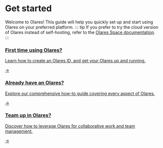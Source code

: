 # Get started
Welcome to Olares! This guide will help you quickly set up and start using Olares on your preferred platform.
::: tip
If you prefer to try the cloud version of Olares instead of self-hosting, refer to the [Olares Space documentation](../space/).
:::

<div class="cta">
  <a href="../create-olares-id">
    <div class="content">
      <h3>First time using Olares?</h3>
      <p>Learn how to create an Olares ID, and get your Olares up and running.</p>
    </div>
    <div class="arrow">→</div>
  </a>
</div>

<div class="cta">
  <a href="../../tasks/">
    <div class="content">
      <h3>Already have an Olares?</h3>
      <p>Explore our comprehensive how-to guide covering every aspect of Olares.</p>
    </div>
    <div class="arrow">→</div>
  </a>
</div>

<div class="cta">
  <a href="../../../tasks/team">
    <div class="content">
      <h3>Team up in Olares?</h3>
      <p>Discover how to leverage Olares for collaborative work and team management.</p>
    </div>
    <div class="arrow">→</div>
  </a>
</div>